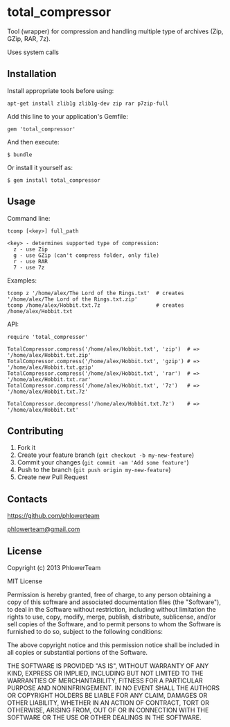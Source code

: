 total_compressor
================

Tool (wrapper) for compression and handling multiple type of archives (Zip, GZip, RAR, 7z).

Uses system calls

## Installation

Install appropriate tools before using:

    apt-get install zlib1g zlib1g-dev zip rar p7zip-full

Add this line to your application's Gemfile:

    gem 'total_compressor'

And then execute:

    $ bundle

Or install it yourself as:

    $ gem install total_compressor

## Usage

Command line:

    tcomp [<key>] full_path
    
    <key> - determines supported type of compression:
      z - use Zip
      g - use GZip (can't compress folder, only file)
      r - use RAR
      7 - use 7z

Examples:

    tcomp z '/home/alex/The Lord of the Rings.txt'  # creates '/home/alex/The Lord of the Rings.txt.zip'
    tcomp /home/alex/Hobbit.txt.7z                  # creates /home/alex/Hobbit.txt

API:

    require 'total_compressor'

    TotalCompressor.compress('/home/alex/Hobbit.txt', 'zip')  # => '/home/alex/Hobbit.txt.zip'
    TotalCompressor.compress('/home/alex/Hobbit.txt', 'gzip') # => '/home/alex/Hobbit.txt.gzip'
    TotalCompressor.compress('/home/alex/Hobbit.txt', 'rar')  # => '/home/alex/Hobbit.txt.rar'
    TotalCompressor.compress('/home/alex/Hobbit.txt', '7z')   # => '/home/alex/Hobbit.txt.7z'

    TotalCompressor.decompress('/home/alex/Hobbit.txt.7z')    # => '/home/alex/Hobbit.txt'

## Contributing

1. Fork it
2. Create your feature branch (`git checkout -b my-new-feature`)
3. Commit your changes (`git commit -am 'Add some feature'`)
4. Push to the branch (`git push origin my-new-feature`)
5. Create new Pull Request

## Contacts

https://github.com/phlowerteam

phlowerteam@gmail.com

## License

Copyright (c) 2013 PhlowerTeam

MIT License

Permission is hereby granted, free of charge, to any person obtaining
a copy of this software and associated documentation files (the
"Software"), to deal in the Software without restriction, including
without limitation the rights to use, copy, modify, merge, publish,
distribute, sublicense, and/or sell copies of the Software, and to
permit persons to whom the Software is furnished to do so, subject to
the following conditions:

The above copyright notice and this permission notice shall be
included in all copies or substantial portions of the Software.

THE SOFTWARE IS PROVIDED "AS IS", WITHOUT WARRANTY OF ANY KIND,
EXPRESS OR IMPLIED, INCLUDING BUT NOT LIMITED TO THE WARRANTIES OF
MERCHANTABILITY, FITNESS FOR A PARTICULAR PURPOSE AND
NONINFRINGEMENT. IN NO EVENT SHALL THE AUTHORS OR COPYRIGHT HOLDERS BE
LIABLE FOR ANY CLAIM, DAMAGES OR OTHER LIABILITY, WHETHER IN AN ACTION
OF CONTRACT, TORT OR OTHERWISE, ARISING FROM, OUT OF OR IN CONNECTION
WITH THE SOFTWARE OR THE USE OR OTHER DEALINGS IN THE SOFTWARE.
